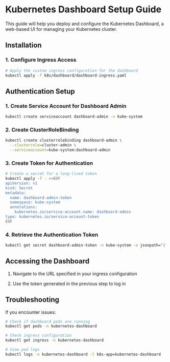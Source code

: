 # Kubernetes Dashboard Setup Guide

This guide will help you deploy and configure the Kubernetes Dashboard, a web-based UI for managing your Kubernetes cluster.

## Installation

### 1. Configure Ingress Access

```bash
# Apply the custom ingress configuration for the dashboard
kubectl apply -f k8s/dashboard/dashboard-ingress.yaml
```

## Authentication Setup

### 1. Create Service Account for Dashboard Admin

```bash
kubectl create serviceaccount dashboard-admin -n kube-system
```

### 2. Create ClusterRoleBinding

```bash
kubectl create clusterrolebinding dashboard-admin \
  --clusterrole=cluster-admin \
  --serviceaccount=kube-system:dashboard-admin
```

### 3. Create Token for Authentication

```bash
# Create a secret for a long-lived token
kubectl apply -f - <<EOF
apiVersion: v1
kind: Secret
metadata:
  name: dashboard-admin-token
  namespace: kube-system
  annotations:
    kubernetes.io/service-account.name: dashboard-admin
type: kubernetes.io/service-account-token
EOF
```

### 4. Retrieve the Authentication Token

```bash
kubectl get secret dashboard-admin-token -n kube-system -o jsonpath="{.data.token}" | base64 --decode
```

## Accessing the Dashboard

1. Navigate to the URL specified in your ingress configuration

2. Use the token generated in the previous step to log in

## Troubleshooting

If you encounter issues:

```bash
# Check if dashboard pods are running
kubectl get pods -n kubernetes-dashboard

# Check ingress configuration
kubectl get ingress -n kubernetes-dashboard

# View pod logs
kubectl logs -n kubernetes-dashboard -l k8s-app=kubernetes-dashboard
```
